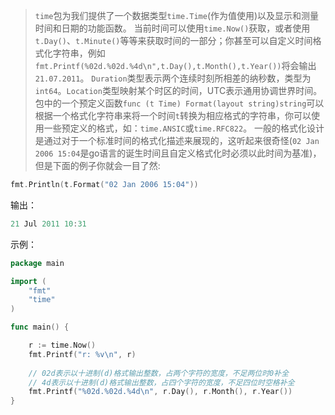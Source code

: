 > `time`包为我们提供了一个数据类型`time.Time`(作为值使用)以及显示和测量时间和日期的功能函数。
当前时间可以使用`time.Now()`获取，或者使用`t.Day()`、`t.Minute()`等等来获取时间的一部分；你甚至可以自定义时间格式化字符串，例如`fmt.Printf(%02d.%02d.%4d\n",t.Day(),t.Month(),t.Year())`将会输出`21.07.2011`。
`Duration`类型表示两个连续时刻所相差的纳秒数，类型为`int64`。`Location`类型映射某个时区的时间，UTC表示通用协调世界时间。
包中的一个预定义函数`func (t Time) Format(layout string)string`可以根据一个格式化字符串来将一个时间`t`转换为相应格式的字符串，你可以使用一些预定义的格式，如：`time.ANSIC`或`time.RFC822`。
一般的格式化设计是通过对于一个标准时间的格式化描述来展现的，这听起来很奇怪(`02 Jan 2006 15:04`是go语言的诞生时间且自定义格式化时必须以此时间为基准)，但是下面的例子你就会一目了然:
```go
fmt.Println(t.Format("02 Jan 2006 15:04"))
```
输出：
```go
21 Jul 2011 10:31
```
示例：
```go
package main

import (
	"fmt"
	"time"
)

func main() {

	r := time.Now()
	fmt.Printf("r: %v\n", r)
    
    // 02d表示以十进制(d)格式输出整数，占两个字符的宽度，不足两位时0补全
    // 4d表示以十进制(d)格式输出整数，占四个字符的宽度，不足四位时空格补全
	fmt.Printf("%02d.%02d.%4d\n", r.Day(), r.Month(), r.Year())
}
```
